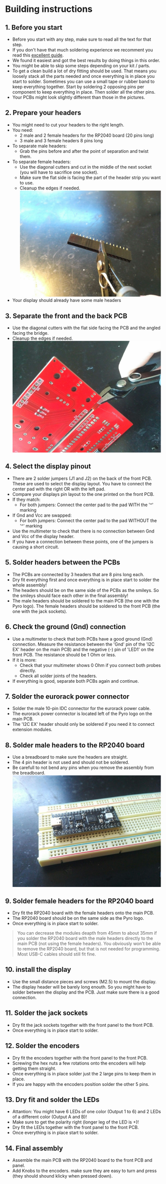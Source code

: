 # Building instructions
## 1. Before you start
- Before you start with any step, make sure to read all the text for that step.
- If you don't have that much soldering experience we recomment you read this [excellent guide](https://learn.adafruit.com/adafruit-guide-excellent-soldering).
- We found it easiest and got the best results by doing things in this order.
- You might be able to skip some steps depending on your kit / parts.
- To get a clean build a lot of dry fitting should be used. That means you loosely stack all the parts needed and once everything is in place you start to solder. Sometimes you can use a small tape or rubber band to keep everything together. Start by soldering 2 opposing pins per component to keep everything in place. Then solder all the other pins.
- Your PCBs might look slightly different than those in the pictures.
## 2. Prepare your headers
- You might need to cut your headers to the right length.
- You need:
  - 2 male and 2 female headers for the RP2040 board (20 pins long)
  - 3 male and 3 female headers 8 pins long
- To separate male headers: 
  - Grab the pins before and after the point of separation and twist them.
- To separate female headers: 
  - Use the diagonal cutters and cut in the middle of the next socket (you will have to sacrifice one socket).
  - Make sure the flat side is facing the part of the header strip you want to use.
  - Cleanup the edges if needed.
![image](images/cut_headers.jpg)
- Your display should already have some male headers
## 3. Separate the front and the back PCB
- Use the diagonal cutters with the flat side facing the PCB and the angled facing the bridge.
- Cleanup the edges if needed.
![image](images/cut_pcb.jpg)
## 4. Select the display pinout
- There are 2 solder jumpers (J1 and J2) on the back of the front PCB. These are used to select the display layout. You have to connect the center pad with the right OR with the left pad.
- Compare your displays pin layout to the one printed on the front PCB.
- If they match:
  - For both jumpers: Connect the center pad to the pad WITH the '^' marking
- If Gnd and Vcc are swapped:
  - For both jumpers: Connect the center pad to the pad WITHOUT the '^' marking
- Use the multimeter to check that there is no connection between Gnd and Vcc of the display header.
- If you have a connection between these points, one of the jumpers is causing a short circuit.
## 5. Solder headers between the PCBs
- The PCBs are connected by 3 headers that are 8 pins long each.
- Dry fit everything first and once everything is in place start to solder the whole assembly!
- The headers should be on the same side of the PCBs as the smileys. So the smileys should face each other in the final assembly!
- The male headers should be soldered to the main PCB (the one with the Pyro logo). The female headers should be soldered to the front PCB (the one with the jack sockets).
## 6. Check the ground (Gnd) connection
- Use a multimeter to check that both PCBs have a good ground (Gnd) connection. Measure the resistance between the 'Gnd' pin of the 'I2C EX' header on the main PCB) and the negative (-) pin of 'LED1' on the front PCB. The resistance should be 1 Ohm or less.
- If it is more:
  - Check that your multimeter shows 0 Ohm if you connect both probes directly.
  - Check all solder joints of the headers.
- If everything is good, separate both PCBs again and continue.
## 7. Solder the eurorack power connector
- Solder the male 10-pin IDC connector for the eurorack power cable.
- The eurorack power connector is located left of the Pyro logo on the main PCB.
- The 'I2C EX' header should only be soldered if you need it to connect extension modules.
## 8. Solder male headers to the RP2040 board
- Use a breadboard to make sure the headers are straight.
- The 4 pin header is not used and should not be soldered.
- Be carefull to not bend any pins when you remove the assembly from the breadboard.
![image](images/rp2040_board.jpg)
## 9. Solder female headers for the RP2040 board
- Dry fit the RP2040 board with the female headers onto the main PCB.
- The RP2040 board should be on the same side as the Pyro logo.
- Once everything is in place start to solder.
> You can decrease the modules deapth from 45mm to about 35mm if you solder the RP2040 board with the male headers directly to the main PCB (not using the female headers). You obviously won't be able to remove the RP2040 board, but that is not needed for programming. Most USB-C cables should still fit fine.
## 10. install the display
- Use the small distance pieces and screws (M2.5) to mount the display.
- The display header will be barely long enouth. So you might have to solder between the display and the PCB. Just make sure there is a good connection.
## 11. Solder the jack sockets
- Dry fit the jack sockets together with the front panel to the front PCB.
- Once everything is in place start to solder.
## 12. Solder the encoders
- Dry fit the encoders together with the front panel to the front PCB.
- Screwing the hex nuts a few rotations onto the encoders will help getting them straight.
- Once everything is in place solder just the 2 large pins to keep them in place.
- If you are happy with the encoders position solder the other 5 pins.
## 13. Dry fit and solder the LEDs
- Attantion: You might have 6 LEDs of one color (Output 1 to 6) and 2 LEDs of a different color (Output A and B)!
- Make sure to get the polarity right (longer leg of the LED is +)!
- Dry fit the LEDs together with the front panel to the front PCB.
- Once everything is in place start to solder.
## 14. Final assembly
- Assemble the main PCB with the RP2040 board to the front PCB and panel.
- Add Knobs to the encoders. make sure they are easy to turn and press (they should shound klicky when pressed down).
